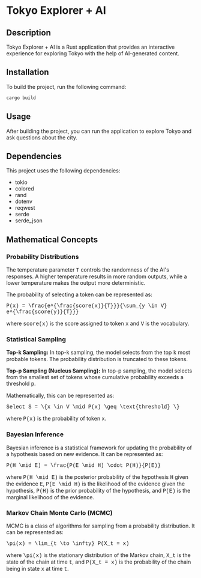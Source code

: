# Tokyo Explorer + AI

## Description
Tokyo Explorer + AI is a Rust application that provides an interactive experience for exploring Tokyo with the help of AI-generated content.

## Installation
To build the project, run the following command:

```bash
cargo build
```

## Usage
After building the project, you can run the application to explore Tokyo and ask questions about the city.

## Dependencies
This project uses the following dependencies:
- tokio
- colored
- rand
- dotenv
- reqwest
- serde
- serde_json

## Mathematical Concepts

### Probability Distributions
The temperature parameter <span style="font-family: 'Courier New', monospace;">T</span> controls the randomness of the AI's responses. A higher temperature results in more random outputs, while a lower temperature makes the output more deterministic.

The probability of selecting a token can be represented as:
<p style="font-family: 'Courier New', monospace;">
P(x) = \frac{e^{\frac{score(x)}{T}}}{\sum_{y \in V} e^{\frac{score(y)}{T}}}
</p>
where <span style="font-family: 'Courier New', monospace;">score(x)</span> is the score assigned to token <span style="font-family: 'Courier New', monospace;">x</span> and <span style="font-family: 'Courier New', monospace;">V</span> is the vocabulary.

### Statistical Sampling
**Top-k Sampling:**
In top-k sampling, the model selects from the top <span style="font-family: 'Courier New', monospace;">k</span> most probable tokens. The probability distribution is truncated to these tokens.

**Top-p Sampling (Nucleus Sampling):**
In top-p sampling, the model selects from the smallest set of tokens whose cumulative probability exceeds a threshold <span style="font-family: 'Courier New', monospace;">p</span>.

Mathematically, this can be represented as:
<p style="font-family: 'Courier New', monospace;">
Select S = \{x \in V \mid P(x) \geq \text{threshold} \}
</p>
where <span style="font-family: 'Courier New', monospace;">P(x)</span> is the probability of token <span style="font-family: 'Courier New', monospace;">x</span>.

### Bayesian Inference
Bayesian inference is a statistical framework for updating the probability of a hypothesis based on new evidence. It can be represented as:
<p style="font-family: 'Courier New', monospace;">
P(H \mid E) = \frac{P(E \mid H) \cdot P(H)}{P(E)}
</p>
where <span style="font-family: 'Courier New', monospace;">P(H \mid E)</span> is the posterior probability of the hypothesis <span style="font-family: 'Courier New', monospace;">H</span> given the evidence <span style="font-family: 'Courier New', monospace;">E</span>, <span style="font-family: 'Courier New', monospace;">P(E \mid H)</span> is the likelihood of the evidence given the hypothesis, <span style="font-family: 'Courier New', monospace;">P(H)</span> is the prior probability of the hypothesis, and <span style="font-family: 'Courier New', monospace;">P(E)</span> is the marginal likelihood of the evidence.

### Markov Chain Monte Carlo (MCMC)
MCMC is a class of algorithms for sampling from a probability distribution. It can be represented as:
<p style="font-family: 'Courier New', monospace;">
\pi(x) = \lim_{t \to \infty} P(X_t = x)
</p>
where <span style="font-family: 'Courier New', monospace;">\pi(x)</span> is the stationary distribution of the Markov chain, <span style="font-family: 'Courier New', monospace;">X_t</span> is the state of the chain at time <span style="font-family: 'Courier New', monospace;">t</span>, and <span style="font-family: 'Courier New', monospace;">P(X_t = x)</span> is the probability of the chain being in state <span style="font-family: 'Courier New', monospace;">x</span> at time <span style="font-family: 'Courier New', monospace;">t</span>.
